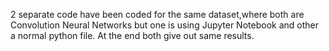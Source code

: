 2 separate code have been coded for the same dataset,where both are Convolution
Neural Networks but one is using Jupyter Notebook and other a normal python 
file. At the end both give out same results.
